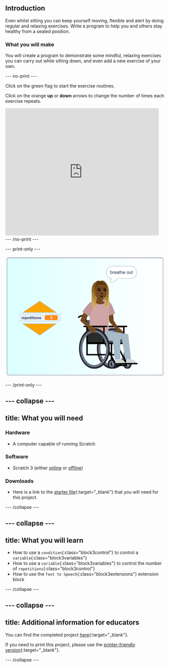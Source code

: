 ## Introduction

Even whilst sitting you can keep yourself moving, flexible and alert by doing regular and relaxing exercises. Write a program to help you and others stay healthy from a seated position.

### What you will make

You will create a program to demonstrate some mindful, relaxing exercises you can carry out while sitting down, and even add a new exercise of your own.

--- no-print ---

Click on the green flag to start the exercise routines.

Click on the orange **up** or **down** arrows to change the number of times each exercise repeats.

<div class="scratch-preview">
  <iframe src="https://scratch.mit.edu/projects/405322095/embed" allowtransparency="true" width="485" height="402" frameborder="0" scrolling="no" allowfullscreen></iframe>
</div>
--- /no-print ---

--- print-only ---

![completed project](images/finshed_project.png)

--- /print-only ---

--- collapse ---
---
title: What you will need
---
### Hardware

+ A computer capable of running Scratch

### Software

+ Scratch 3 (either [online](http://rpf.io/scratchon) or [offline](http://rpf.io/scratchoff))

### Downloads

+ Here is a link to the [starter file](http://rpf.io/sit-stretch-go){:target="_blank"} that you will need for this project.

--- /collapse ---

--- collapse ---
---
title: What you will learn
---

+ How to use a `condition`{:class="block3control"} to control a `variable`{:class="block3variables"}
+ How to use a `variable`{:class="block3variables"} to control the number of `repetitions`{:class="block3control"}
+ How to use the `Text to Speech`{:class="block3extensions"} extension block

--- /collapse ---

--- collapse ---
---
title: Additional information for educators
---

You can find the completed project [here](http://rpf.io/p/en/sit-stretch-get){:target="_blank"}.

If you need to print this project, please use the [printer-friendly version](https://projects.raspberrypi.org/en/projects/sit-stretch/print){:target="_blank"}.

--- /collapse ---

